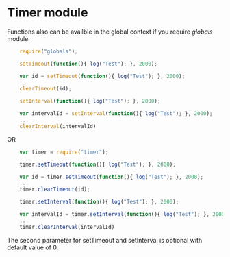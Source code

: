 ﻿# Timer module

Functions also can be availble in the global context if you require *globals* module.

``` JavaScript
    require("globals");

    setTimeout(function(){ log("Test"); }, 2000);

    var id = setTimeout(function(){ log("Test"); }, 2000);
    ...
    clearTimeout(id);

    setInterval(function(){ log("Test"); }, 2000);

    var intervalId = setInterval(function(){ log("Test"); }, 2000);
    ...
    clearInterval(intervalId)
```

OR

``` JavaScript
    var timer = require("timer");

    timer.setTimeout(function(){ log("Test"); }, 2000);

    var id = timer.setTimeout(function(){ log("Test"); }, 2000);
    ...
    timer.clearTimeout(id);

    timer.setInterval(function(){ log("Test"); }, 2000);

    var intervalId = timer.setInterval(function(){ log("Test"); }, 2000);
    ...
    timer.clearInterval(intervalId)
```

The second parameter for setTimeout and setInterval is optional with default value of 0.
